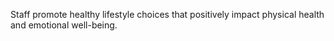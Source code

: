 Staff promote healthy lifestyle choices that positively impact physical health and emotional well-being.
